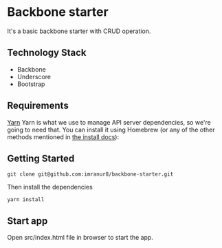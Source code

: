 # Backbone starter
It's a basic backbone starter with CRUD operation.

## Technology Stack
- Backbone
- Underscore
- Bootstrap

## Requirements

[Yarn](https://yarnpkg.com/en/)
Yarn is what we use to manage API server dependencies, so we're going to need that. You can install it using Homebrew (or any of the other methods mentioned in [the install docs](https://yarnpkg.com/lang/en/docs/install/)):



## Getting Started

```
git clone git@github.com:imranur8/backbone-starter.git
```

Then install the dependencies

```
yarn install
```

## Start app

Open src/index.html file in browser to start the app.
